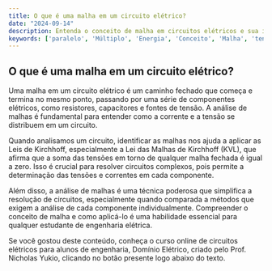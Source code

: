 ```yaml
---
title: O que é uma malha em um circuito elétrico?
date: "2024-09-14"
description: Entenda o conceito de malha em circuitos elétricos e sua importância na análise de circuitos.
keywords: ['paralelo', 'Múltiplo', 'Energia', 'Conceito', 'Malha', 'tensão', 'Circuito']
---
```


## O que é uma malha em um circuito elétrico?

Uma malha em um circuito elétrico é um caminho fechado que começa e termina no mesmo ponto, passando por uma série de componentes elétricos, como resistores, capacitores e fontes de tensão. A análise de malhas é fundamental para entender como a corrente e a tensão se distribuem em um circuito.

Quando analisamos um circuito, identificar as malhas nos ajuda a aplicar as Leis de Kirchhoff, especialmente a Lei das Malhas de Kirchhoff (KVL), que afirma que a soma das tensões em torno de qualquer malha fechada é igual a zero. Isso é crucial para resolver circuitos complexos, pois permite a determinação das tensões e correntes em cada componente.

Além disso, a análise de malhas é uma técnica poderosa que simplifica a resolução de circuitos, especialmente quando comparada a métodos que exigem a análise de cada componente individualmente. Compreender o conceito de malha e como aplicá-lo é uma habilidade essencial para qualquer estudante de engenharia elétrica.

Se você gostou deste conteúdo, conheça o curso online de circuitos elétricos para alunos de engenharia, Domínio Elétrico, criado pelo Prof. Nicholas Yukio, clicando no botão presente logo abaixo do texto.